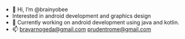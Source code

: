 - 👋 Hi, I’m @brainyobee
- Interested in android development and graphics design
- 🌱 Currently working on android development using java and kotlin.
- 📫 brayarnogeda@gmail.com
prudentrome@gmail.com

<!---

--->
